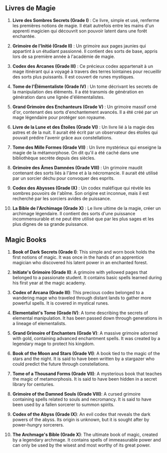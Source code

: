 ## Livres de Magie

1. **Livre des Sombres Secrets (Grade I)** : Ce livre, simple et usé, renferme les premières notions de magie. Il était autrefois entre les mains d'un apprenti magicien qui découvrit son pouvoir latent dans une forêt enchantée.

2. **Grimoire de l'Initié (Grade II)** : Un grimoire aux pages jaunies qui appartint à un étudiant passionné. Il contient des sorts de base, appris lors de sa première année à l'académie de magie.

3. **Codex des Arcanes (Grade III)** : Ce précieux codex appartenait à un mage itinérant qui a voyagé à travers des terres lointaines pour recueillir des sorts plus puissants. Il est couvert de runes mystiques.

4. **Tome de l'Élémentaliste (Grade IV)** : Un tome décrivant les secrets de la manipulation des éléments. Il a été transmis de génération en génération dans une lignée d'élémentalistes.

5. **Grand Grimoire des Enchanteurs (Grade V)** : Un grimoire massif orné d'or, contenant des sorts d'enchantement avancés. Il a été créé par un mage légendaire pour protéger son royaume.

6. **Livre de la Lune et des Étoiles (Grade VI)** : Un livre lié à la magie des astres et de la nuit. Il aurait été écrit par un observateur des étoiles qui pouvait prédire l'avenir grâce aux constellations.

7. **Tome des Mille Formes (Grade VII)** : Un livre mystérieux qui enseigne la magie de la métamorphose. On dit qu'il a été caché dans une bibliothèque secrète depuis des siècles.

8. **Grimoire des Âmes Damnées (Grade VIII)** : Un grimoire maudit contenant des sorts liés à l'âme et à la nécromancie. Il aurait été utilisé par un sorcier déchu pour convoquer des esprits.

9. **Codex des Abysses (Grade IX)** : Un codex maléfique qui révèle les sombres pouvoirs de l'abîme. Son origine est inconnue, mais il est recherché par les sorciers avides de puissance.

10. **La Bible de l'Archimage (Grade X)** : Le livre ultime de la magie, créer un archimage légendaire. Il contient des sorts d'une puissance incommensurable et ne peut être utilisé que par les plus sages et les plus dignes de sa grande puissance.

## Magic Books
1. **Book of Dark Secrets (Grade I)**: This simple and worn book holds the first notions of magic. It was once in the hands of an apprentice magician who discovered his latent power in an enchanted forest.

2. **Initiate's Grimoire (Grade II)**: A grimoire with yellowed pages that belonged to a passionate student. It contains basic spells learned during his first year at the magic academy.

3. **Codex of Arcana (Grade III)**: This precious codex belonged to a wandering mage who traveled through distant lands to gather more powerful spells. It is covered in mystical runes.

4. **Elementalist's Tome (Grade IV)**: A tome describing the secrets of elemental manipulation. It has been passed down through generations in a lineage of elementalists.

5. **Grand Grimoire of Enchanters (Grade V)**: A massive grimoire adorned with gold, containing advanced enchantment spells. It was created by a legendary mage to protect his kingdom.

6. **Book of the Moon and Stars (Grade VI)**: A book tied to the magic of the stars and the night. It is said to have been written by a stargazer who could predict the future through constellations.

7. **Tome of a Thousand Forms (Grade VII)**: A mysterious book that teaches the magic of metamorphosis. It is said to have been hidden in a secret library for centuries.

8. **Grimoire of the Damned Souls (Grade VIII)**: A cursed grimoire containing spells related to souls and necromancy. It is said to have been used by a fallen sorcerer to summon spirits.

9. **Codex of the Abyss (Grade IX)**: An evil codex that reveals the dark powers of the abyss. Its origin is unknown, but it is sought after by power-hungry sorcerers.

10. **The Archmage's Bible (Grade X)**: The ultimate book of magic, created by a legendary archmage. It contains spells of immeasurable power and can only be used by the wisest and most worthy of its great power.
